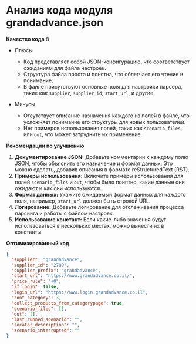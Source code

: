 # Анализ кода модуля grandadvance.json

**Качество кода**
8
- Плюсы
    - Код представляет собой JSON-конфигурацию, что соответствует ожиданиям для файла настроек.
    - Структура файла проста и понятна, что облегчает его чтение и понимание.
    - В файле присутствуют основные поля для настройки парсера, такие как `supplier`, `supplier_id`, `start_url`, и другие.

- Минусы
    - Отсутствует описание назначения каждого из полей в файле, что усложняет понимание его структуры для новых пользователей.
    - Нет примеров использования полей, таких как `scenario_files` или `out`, что может затруднить их применение.

**Рекомендации по улучшению**

1.  **Документирование JSON:** Добавьте комментарии к каждому полю JSON, чтобы объяснить его назначение и формат данных. Это можно сделать, добавив описания в формате reStructuredText (RST).
2.  **Примеры использования:** Включите примеры использования для полей `scenario_files` и `out`, чтобы было понятно, какие данные они ожидают и как они используются.
3.  **Формат данных:** Укажите ожидаемый формат данных для каждого поля, например, `start_url` должен быть строкой URL.
4.  **Логирование:** Добавьте логирование для отслеживания процесса парсинга и работы с файлом настроек.
5.  **Использование констант:** Если какие-либо значения будут использоваться в нескольких местах, можно вынести их в константы.

**Оптимизированный код**

```json
{
  "supplier": "grandadvance",
  "supplier_id": "2789",
  "supplier_prefix": "grandadvance",
  "start_url": "https://www.grandadvance.co.il/",
  "price_rule": "+0",
  "if_login": false,
  "login_url": "https://www.login.grandadvance.co.il",
  "root_category": 3,
  "collect_products_from_categorypage": true,
  "scenario_files": [],
  "out": [],
  "last_runned_scenario": "",
  "locator_description": "",
  "scenario_interrupted": ""
}
```